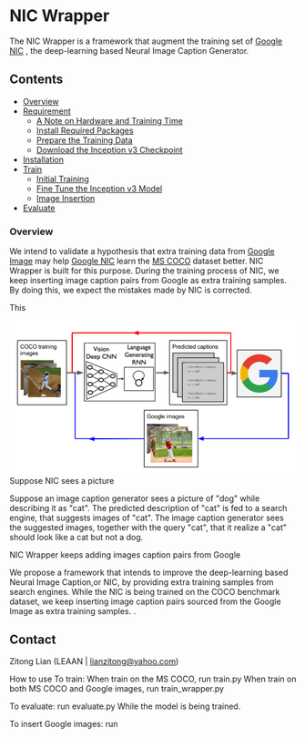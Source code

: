 # NIC Wrapper
The NIC Wrapper is a framework that augment the training set of [Google NIC](https://github.com/tensorflow/models/tree/master/research/im2txt#contact)
, the deep-learning based Neural Image Caption Generator. 

## Contents
* [Overview](#overview)
* [Requirement](#getting-started)
    * [A Note on Hardware and Training Time](#a-note-on-hardware-and-training-time)
    * [Install Required Packages](#install-required-packages)
    * [Prepare the Training Data](#prepare-the-training-data)
    * [Download the Inception v3 Checkpoint](#download-the-inception-v3-checkpoint)
* [Installation](#installation)
* [Train](#training-a-model)
    * [Initial Training](#initial-training)
    * [Fine Tune the Inception v3 Model](#fine-tune-the-inception-v3-model)
    * [Image Insertion](#image-insertion)
* [Evaluate](#evaluate)

### Overview

We intend to validate a hypothesis that extra training data from [Google Image](https://images.google.com/)
 may help [Google NIC](https://github.com/tensorflow/models/tree/master/research/im2txt#contact)
  learn the [MS COCO](http://cocodataset.org/#home) dataset better. NIC Wrapper is built for this purpose.
  During the training process of NIC, we keep inserting image caption pairs from Google as extra training samples.
  By doing this, we expect the mistakes made by NIC is corrected. 
  
This 
![Show and Tell Architecture](phase2.png)
Suppose NIC sees a picture 

 Suppose an image caption generator sees a picture
 of "dog" while describing it as "cat". The predicted description of "cat" is fed to a search engine,
 that suggests images of "cat". The image caption generator sees the suggested images, together with the query "cat", 
 that it realize a "cat" should look like a cat but not a dog. 

 
 NIC Wrapper keeps adding images caption pairs from Google 

<!--- Comments are Fun 
This project aims to augment the training set of the Google NIC. Initially the NIC model 
is trained on MS COCOCO caption 
 by keeps sourcing new samples from an search engine.
 --->
 
 
 We propose a framework that intends to improve the deep-learning based Neural Image Caption,or NIC, 
 by providing extra training samples from search engines. 
  While the NIC is being trained  on the COCO benchmark  dataset,
 we  keep  inserting  image  caption  pairs  sourced from the Google Image as extra training samples. 
.
 

## Contact
Zitong Lian (LEAAN | lianzitong@yahoo.com)





How to use
To train:
When train on the MS COCO, run train.py
When train on both MS COCO and Google images, run train_wrapper.py

To evaluate:
run evaluate.py
While the model is being trained.

To insert Google images:
run 